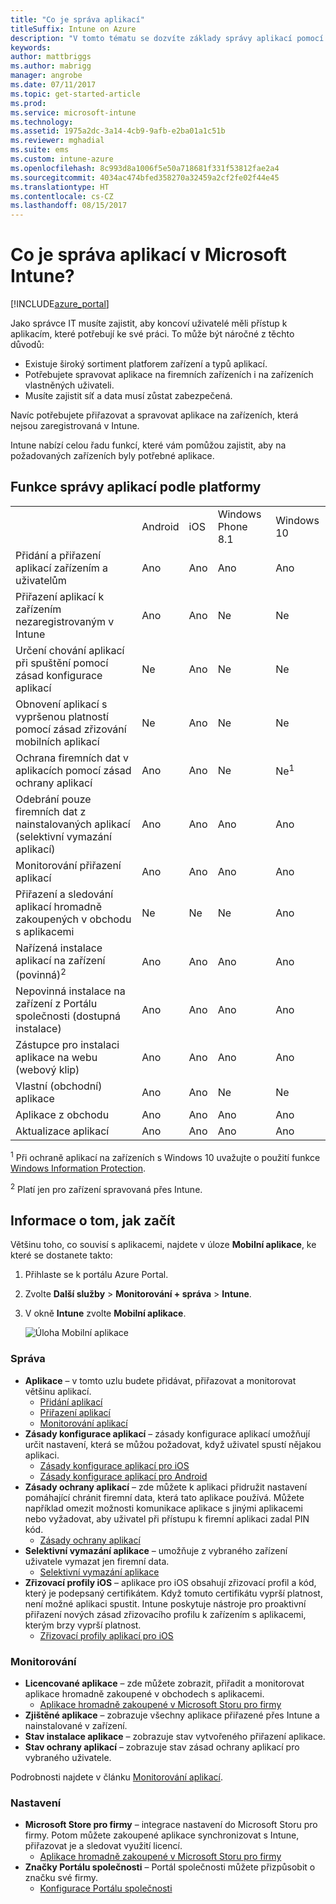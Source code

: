 ```yaml
---
title: "Co je správa aplikací"
titleSuffix: Intune on Azure
description: "V tomto tématu se dozvíte základy správy aplikací pomocí Microsoft Intune."
keywords: 
author: mattbriggs
ms.author: mabrigg
manager: angrobe
ms.date: 07/11/2017
ms.topic: get-started-article
ms.prod: 
ms.service: microsoft-intune
ms.technology: 
ms.assetid: 1975a2dc-3a14-4cb9-9afb-e2ba01a1c51b
ms.reviewer: mghadial
ms.suite: ems
ms.custom: intune-azure
ms.openlocfilehash: 8c993d8a1006f5e50a718681f331f53812fae2a4
ms.sourcegitcommit: 4034ac474bfed358270a32459a2cf2fe02f44e45
ms.translationtype: HT
ms.contentlocale: cs-CZ
ms.lasthandoff: 08/15/2017
---
```

# <a name="what-is-microsoft-intune-app-management"></a>Co je správa aplikací v Microsoft Intune?


[!INCLUDE[azure_portal](./includes/azure_portal.md)]


Jako správce IT musíte zajistit, aby koncoví uživatelé měli přístup k aplikacím, které potřebují ke své práci. To může být náročné z těchto důvodů:
- Existuje široký sortiment platforem zařízení a typů aplikací.
- Potřebujete spravovat aplikace na firemních zařízeních i na zařízeních vlastněných uživateli.
- Musíte zajistit síť a data musí zůstat zabezpečená.

Navíc potřebujete přiřazovat a spravovat aplikace na zařízeních, která nejsou zaregistrovaná v Intune.

Intune nabízí celou řadu funkcí, které vám pomůžou zajistit, aby na požadovaných zařízeních byly potřebné aplikace.

## <a name="app-management-capabilities-by-platform"></a>Funkce správy aplikací podle platformy

||||||
|-|-|-|-|-|
|&nbsp; |Android|iOS|Windows Phone 8.1|Windows 10|
|Přidání a přiřazení aplikací zařízením a uživatelům|Ano|Ano|Ano|Ano|
|Přiřazení aplikací k zařízením nezaregistrovaným v Intune|Ano|Ano|Ne|Ne|
|Určení chování aplikací při spuštění pomocí zásad konfigurace aplikací|Ne|Ano|Ne|Ne|
|Obnovení aplikací s vypršenou platností pomocí zásad zřizování mobilních aplikací|Ne|Ano|Ne|Ne|
|Ochrana firemních dat v aplikacích pomocí zásad ochrany aplikací|Ano|Ano|Ne|Ne<sup>1</sup>|
|Odebrání pouze firemních dat z nainstalovaných aplikací (selektivní vymazání aplikací)|Ano|Ano|Ano|Ano|
|Monitorování přiřazení aplikací|Ano|Ano|Ano|Ano|
|Přiřazení a sledování aplikací hromadně zakoupených v obchodu s aplikacemi|Ne|Ne|Ne|Ano|
|Nařízená instalace aplikací na zařízení (povinná)<sup>2</sup>|Ano|Ano|Ano|Ano|
|Nepovinná instalace na zařízení z Portálu společnosti (dostupná instalace)|Ano|Ano|Ano|Ano|
|Zástupce pro instalaci aplikace na webu (webový klip)|Ano|Ano|Ano|Ano|
|Vlastní (obchodní) aplikace|Ano|Ano|Ne|Ne|
|Aplikace z obchodu|Ano|Ano|Ano|Ano|
|Aktualizace aplikací|Ano|Ano|Ano|Ano|

<sup>1</sup> Při ochraně aplikací na zařízeních s Windows 10 uvažujte o použití funkce [Windows Information Protection](windows-information-protection-configure.md).

<sup>2</sup> Platí jen pro zařízení spravovaná přes Intune.

## <a name="how-to-get-started"></a>Informace o tom, jak začít

Většinu toho, co souvisí s aplikacemi, najdete v úloze **Mobilní aplikace**, ke které se dostanete takto:

1. Přihlaste se k portálu Azure Portal.
2. Zvolte **Další služby** > **Monitorování + správa** > **Intune**.
3. V okně **Intune** zvolte **Mobilní aplikace**.

    ![Úloha Mobilní aplikace](./media/apps-workload.png)

### <a name="manage"></a>Správa
- **Aplikace** – v tomto uzlu budete přidávat, přiřazovat a monitorovat většinu aplikací.
    - [Přidání aplikací](apps-add.md)
    - [Přiřazení aplikací](apps-deploy.md)
    - [Monitorování aplikací](apps-monitor.md)
- **Zásady konfigurace aplikací** – zásady konfigurace aplikací umožňují určit nastavení, která se můžou požadovat, když uživatel spustí nějakou aplikaci.
    - [Zásady konfigurace aplikací pro iOS](app-configuration-policies-use-ios.md)
    - [Zásady konfigurace aplikací pro Android](app-configuration-policies-use-android.md)
- **Zásady ochrany aplikací** – zde můžete k aplikaci přidružit nastavení pomáhající chránit firemní data, která tato aplikace používá. Můžete například omezit možnosti komunikace aplikace s jinými aplikacemi nebo vyžadovat, aby uživatel při přístupu k firemní aplikaci zadal PIN kód.
    - [Zásady ochrany aplikací](app-protection-policies.md)
- **Selektivní vymazání aplikace** – umožňuje z vybraného zařízení uživatele vymazat jen firemní data.
    - [Selektivní vymazání aplikace](apps-selective-wipe.md)
- **Zřizovací profily iOS** – aplikace pro iOS obsahují zřizovací profil a kód, který je podepsaný certifikátem. Když tomuto certifikátu vyprší platnost, není možné aplikaci spustit. Intune poskytuje nástroje pro proaktivní přiřazení nových zásad zřizovacího profilu k zařízením s aplikacemi, kterým brzy vyprší platnost.
    - [Zřizovací profily aplikací pro iOS](app-provisioning-profile-ios.md)

### <a name="monitor"></a>Monitorování
- **Licencované aplikace** – zde můžete zobrazit, přiřadit a monitorovat aplikace hromadně zakoupené v obchodech s aplikacemi.
    - [Aplikace hromadně zakoupené v Microsoft Storu pro firmy](windows-store-for-business.md)
- **Zjištěné aplikace** – zobrazuje všechny aplikace přiřazené přes Intune a nainstalované v zařízení.
- **Stav instalace aplikace** – zobrazuje stav vytvořeného přiřazení aplikace.
- **Stav ochrany aplikací** – zobrazuje stav zásad ochrany aplikací pro vybraného uživatele.

Podrobnosti najdete v článku [Monitorování aplikací](apps-monitor.md).

### <a name="setup"></a>Nastavení
<!--- **iOS VPP Tokens**
    - [iOS volume-purchased apps](vpp-apps-ios.md) --->
- **Microsoft Store pro firmy** – integrace nastavení do Microsoft Storu pro firmy. Potom můžete zakoupené aplikace synchronizovat s Intune, přiřazovat je a sledovat využití licencí.
    - [Aplikace hromadně zakoupené v Microsoft Storu pro firmy](windows-store-for-business.md)
- **Značky Portálu společnosti** – Portál společnosti můžete přizpůsobit o značku své firmy.
    - [Konfigurace Portálu společnosti](company-portal-app.md)
